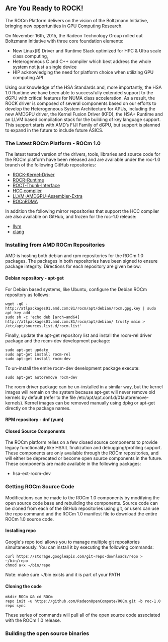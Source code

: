 ## Are You Ready to ROCK!
The ROCm Platform delivers on the vision of the  Boltzmann Initiative, bringing new opportunities in GPU Computing Research.

On November 16th, 2015, the Radeon Technology Group rolled out Boltzmann Initiative with three core foundation elements:

* New Linux(R) Driver and Runtime Stack optimized for HPC & Ultra scale class computing,
* Heterogeneous C and C++ compiler which best address the whole system not just a single device
* HIP acknowledging the need for platform choice when utilizing GPU computing API

Using our knowledge of the HSA Standards and, more importantly, the HSA 1.0 Runtime we have been able to successfully extended support to the dGPU with critical features for NUMA class acceleration. As a result, the ROCK driver is composed of several components based on our efforts to develop the Heterogeneous System Architecture for APUs, including the new AMDGPU driver, the Kernel Fusion Driver (KFD), the HSA+ Runtime and an LLVM based compilation stack for the building of key language support. This support starts with AMD’s FIJI Family of dGPU, but support is planned to expand in the future to include future ASICS.

### The Latest ROCm Platform - ROCm 1.0
The latest tested version of the drivers, tools, libraries and source code for the ROCm platform have been released and are available under the roc-1.0 branch of the following GitHub repositories:

* [ROCK-Kernel-Driver](https://github.com/RadeonOpenCompute/ROCK-Kernel-Driver/tree/dev)
* [ROCR-Runtime](https://github.com/RadeonOpenCompute/ROCR-Runtime/tree/dev)
* [ROCT-Thunk-Interface](https://github.com/RadeonOpenCompute/ROCT-Thunk-Interface/tree/dev)
* [HCC compiler](https://github.com/RadeonOpenCompute/hcc/tree/roc-1.0)
* [LLVM-AMDGPU-Assembler-Extra](https://github.com/RadeonOpenCompute/LLVM-AMDGPU-Assembler-Extra/tree/master)
* [ROCnRDMA](https://github.com/RadeonOpenCompute/ROCnRDMA/tree/dev)

In addition the following mirror repositories that support the HCC compiler are also available on GitHub, and frozen for the roc-1.0 release:

* [llvm](https://github.com/RadeonOpenCompute/llvm/tree/roc-1.0)
* [clang](https://github.com/RadeonOpenCompute/clang/tree/roc-1.0)

### Installing from AMD ROCm Repositories
AMD is hosting both debian and rpm repositories for the ROCm 1.0 packages. The packages in both repositories have been signed to ensure package integrity. Directions for each repository are given below:

#### Debian repository - apt-get
For Debian based systems, like Ubuntu, configure the Debian ROCm repository as follows:

```shell
wget -qO - http://atlpackages01.amd.com:81/rocm/apt/debian/rocm.gpg.key | sudo apt-key add -
sudo sh -c 'echo deb [arch=amd64] http://atlpackages01.amd.com:81/rocm/apt/debian/ trusty main > /etc/apt/sources.list.d/rocm.list'
```

Finally, update the apt-get repository list and install the rocm-rel driver package and the rocm-dev development package:

```shell
sudo apt-get update
sudo apt-get install rocm-rel
sudo apt-get install rocm-dev
```
To un-install the entire rocm-dev development package execute:

```shell
sudo apt-get autoremove rocm-dev
```
The rocm driver package can be un-installed in a similar way, but the kernel images will remain on the system because apt-get will never remove old kernels by default (refer to the file /etc/apt/apt.conf.d/01autoremove-kernels). Kernel images can be removed manually using dpkg or apt-get directly on the package names.

#### RPM repository - dnf (yum)

#### Closed Source Components
The ROCm platform relies on a few closed source components to provide legacy functionality like HSAIL finalization and debugging/profiling support. These components are only available through the ROCm repositories, and will either be deprecated or become open source components in the future. These components are made available in the following packages:

*  hsa-ext-rocm-dev

### Getting ROCm Source Code
Modifications can be made to the ROCm 1.0 components by modifying the open source code base and rebuilding the components. Source code can be cloned from each of the GitHub repositories using git, or users can use the repo command and the ROCm 1.0 manifest file to download the entire ROCm 1.0 source code.

#### Installing repo
Google's repo tool allows you to manage multiple git repositories simultaneously. You can install it by executing the following commands:

```shell
curl https://storage.googleapis.com/git-repo-downloads/repo > ~/bin/repo
chmod a+x ~/bin/repo
```
Note: make sure ~/bin exists and it is part of your PATH

#### Cloning the code
```shell
mkdir ROCm && cd ROCm
repo init -u https://github.com/RadeonOpenCompute/ROCm.git -b roc-1.0
repo sync
```

These series of commands will pull all of the open source code associated with the ROCm 1.0 release.

### Building the open source binaries
